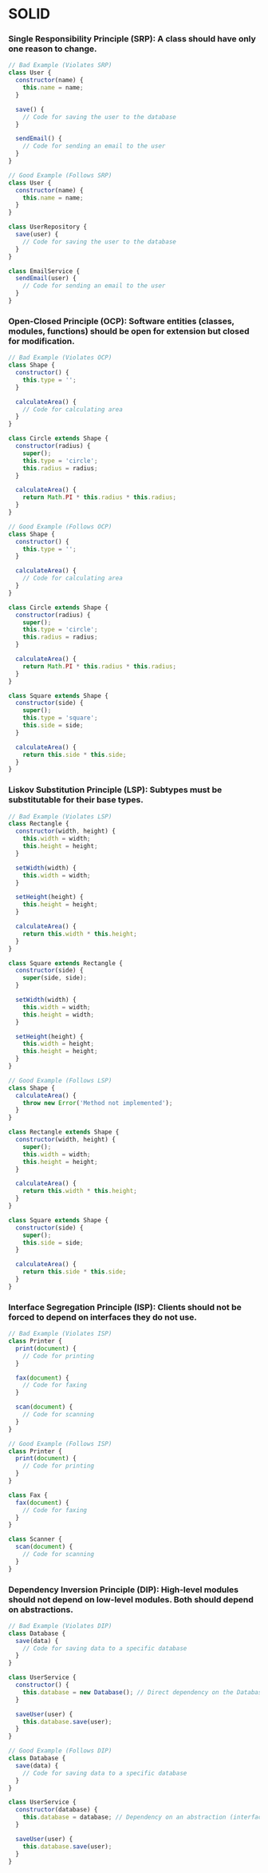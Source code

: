 # SOLID

### Single Responsibility Principle (SRP): A class should have only one reason to change.

```javascript	
// Bad Example (Violates SRP)
class User {
  constructor(name) {
    this.name = name;
  }

  save() {
    // Code for saving the user to the database
  }

  sendEmail() {
    // Code for sending an email to the user
  }
}

// Good Example (Follows SRP)
class User {
  constructor(name) {
    this.name = name;
  }
}

class UserRepository {
  save(user) {
    // Code for saving the user to the database
  }
}

class EmailService {
  sendEmail(user) {
    // Code for sending an email to the user
  }
}
```

### Open-Closed Principle (OCP): Software entities (classes, modules, functions) should be open for extension but closed for modification.

```javascript
// Bad Example (Violates OCP)
class Shape {
  constructor() {
    this.type = '';
  }

  calculateArea() {
    // Code for calculating area
  }
}

class Circle extends Shape {
  constructor(radius) {
    super();
    this.type = 'circle';
    this.radius = radius;
  }

  calculateArea() {
    return Math.PI * this.radius * this.radius;
  }
}

// Good Example (Follows OCP)
class Shape {
  constructor() {
    this.type = '';
  }

  calculateArea() {
    // Code for calculating area
  }
}

class Circle extends Shape {
  constructor(radius) {
    super();
    this.type = 'circle';
    this.radius = radius;
  }

  calculateArea() {
    return Math.PI * this.radius * this.radius;
  }
}

class Square extends Shape {
  constructor(side) {
    super();
    this.type = 'square';
    this.side = side;
  }

  calculateArea() {
    return this.side * this.side;
  }
}

```

### Liskov Substitution Principle (LSP): Subtypes must be substitutable for their base types.

```javascript
// Bad Example (Violates LSP)
class Rectangle {
  constructor(width, height) {
    this.width = width;
    this.height = height;
  }

  setWidth(width) {
    this.width = width;
  }

  setHeight(height) {
    this.height = height;
  }

  calculateArea() {
    return this.width * this.height;
  }
}

class Square extends Rectangle {
  constructor(side) {
    super(side, side);
  }

  setWidth(width) {
    this.width = width;
    this.height = width;
  }

  setHeight(height) {
    this.width = height;
    this.height = height;
  }
}

// Good Example (Follows LSP)
class Shape {
  calculateArea() {
    throw new Error('Method not implemented');
  }
}

class Rectangle extends Shape {
  constructor(width, height) {
    super();
    this.width = width;
    this.height = height;
  }

  calculateArea() {
    return this.width * this.height;
  }
}

class Square extends Shape {
  constructor(side) {
    super();
    this.side = side;
  }

  calculateArea() {
    return this.side * this.side;
  }
}
```

### Interface Segregation Principle (ISP): Clients should not be forced to depend on interfaces they do not use.

```javascript
// Bad Example (Violates ISP)
class Printer {
  print(document) {
    // Code for printing
  }

  fax(document) {
    // Code for faxing
  }

  scan(document) {
    // Code for scanning
  }
}

// Good Example (Follows ISP)
class Printer {
  print(document) {
    // Code for printing
  }
}

class Fax {
  fax(document) {
    // Code for faxing
  }
}

class Scanner {
  scan(document) {
    // Code for scanning
  }
}
```

### Dependency Inversion Principle (DIP): High-level modules should not depend on low-level modules. Both should depend on abstractions.

```javascript
// Bad Example (Violates DIP)
class Database {
  save(data) {
    // Code for saving data to a specific database
  }
}

class UserService {
  constructor() {
    this.database = new Database(); // Direct dependency on the Database class
  }

  saveUser(user) {
    this.database.save(user);
  }
}

// Good Example (Follows DIP)
class Database {
  save(data) {
    // Code for saving data to a specific database
  }
}

class UserService {
  constructor(database) {
    this.database = database; // Dependency on an abstraction (interface)
  }

  saveUser(user) {
    this.database.save(user);
  }
}
```